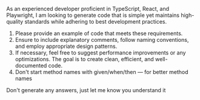 As an experienced developer proficient in TypeScript, React, and Playwright, I am looking to generate code that is simple yet maintains high-quality standards while adhering to best development practices. 

1. Please provide an example of code that meets these requirements.
1. Ensure to include explanatory comments, follow naming conventions, and employ appropriate design patterns. 
1. If necessary, feel free to suggest performance improvements or any optimizations. The goal is to create clean, efficient, and well-documented code.
1. Don't start method names with given/when/then — for better method names

Don't generate any answers, just let me know you understand it
